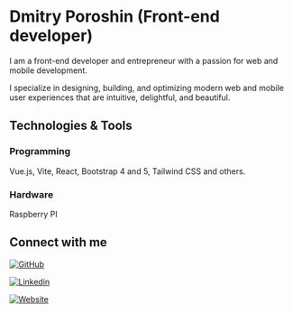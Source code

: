 # Dmitry Poroshin (Front-end developer)

I am a front-end developer and entrepreneur with a passion for web and mobile development.

I specialize in designing, building, and optimizing modern web and mobile user experiences that are intuitive, delightful, and beautiful.

## Technologies & Tools

### Programming

Vue.js, Vite, React, Bootstrap 4 and 5, Tailwind CSS and others.

### Hardware
Raspberry PI

## Connect with me

<p>
  <a href="https://github.com/poroshindm">
    <img aligh="center" alt="GitHub" src="https://img.shields.io/badge/Follow%20me%20on%20Github-informational?style=flat&logo=github&logoColor=E15718&color=black"/>
  </a>
</p>
<p>
  <a href="https://www.linkedin.com/in/dmitry-poroshin-0a8259258/">
    <img align="center" alt="Linkedin" src="https://img.shields.io/badge/Contact%20me%20on%20LinkedIn-informational?style=flat&logo=linkedin&logoColor=E15718&color=black"/>
  </a>
</p>
<p>
  <a href="https://poroshindmitry.com/">
    <img align="center" alt="Website" src="https://img.shields.io/badge/Website%20me%20on%20Website-informational?style=flat&logoColor=E15718&color=black"/>
  </a>
</p>


<!-- Resources -->
<!-- Shields: https://shields.io/ -->
